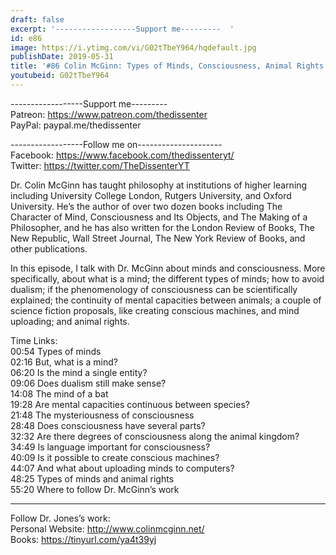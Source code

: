 ```yaml
---
draft: false
excerpt: '------------------Support me---------  '
id: e86
image: https://i.ytimg.com/vi/G02tTbeY964/hqdefault.jpg
publishDate: 2019-05-31
title: '#86 Colin McGinn: Types of Minds, Consciousness, Animal Rights'
youtubeid: G02tTbeY964
---
```

------------------Support me---------  
Patreon: https://www.patreon.com/thedissenter  
PayPal: paypal.me/thedissenter

------------------Follow me on---------------------  
Facebook: https://www.facebook.com/thedissenteryt/  
Twitter: https://twitter.com/TheDissenterYT

Dr. Colin McGinn has taught philosophy at institutions of higher learning including University College London, Rutgers University, and Oxford University. He’s the author of over two dozen books including The Character of Mind, Consciousness and Its Objects, and The Making of a Philosopher, and he has also written for the London Review of Books, The New Republic, Wall Street Journal, The New York Review of Books, and other publications. 

In this episode, I talk with Dr. McGinn about minds and consciousness. More specifically, about what is a mind; the different types of minds; how to avoid dualism; if the phenomenology of consciousness can be scientifically explained; the continuity of mental capacities between animals; a couple of science fiction proposals, like creating conscious machines, and mind uploading; and animal rights.

Time Links:  
00:54  Types of minds        
02:16  But, what is a mind?      
06:20  Is the mind a single entity?  
09:06  Does dualism still make sense?  
14:08  The mind of a bat          
19:28  Are mental capacities continuous between species?       
21:48  The mysteriousness of consciousness    
28:48  Does consciousness have several parts?   
32:32  Are there degrees of consciousness along the animal kingdom?    
34:49  Is language important for consciousness?  
40:09  Is it possible to create conscious machines?  
44:07  And what about uploading minds to computers?  
48:25  Types of minds and animal rights  
55:20  Where to follow Dr. McGinn’s work

---

Follow Dr. Jones’s work:  
Personal Website: http://www.colinmcginn.net/  
Books: https://tinyurl.com/ya4t39yj
